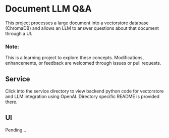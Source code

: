 # Document LLM Q&A

This project processes a large document into a vectorstore database (ChromaDB) and allows an LLM to answer questions about that document through a UI.

### Note:
This is a learning project to explore these concepts. Modifications, enhancements, or feedback are welcomed through issues or pull requests.

## Service

Click into the service directory to view backend python code for vectorstore and LLM integration using OpenAI. Directory specific README is provided there.

## UI

Pending...
